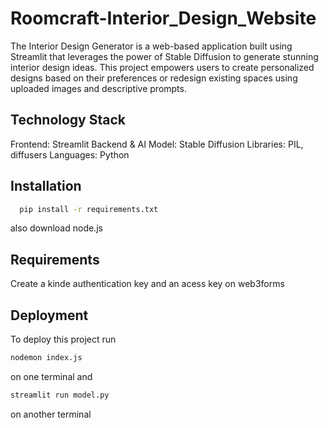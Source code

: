 # Roomcraft-Interior_Design_Website
The Interior Design Generator is a web-based application built using Streamlit that leverages the power of Stable Diffusion to generate stunning interior design ideas. This project empowers users to create personalized designs based on their preferences or redesign existing spaces using uploaded images and descriptive prompts.

## Technology Stack
Frontend: Streamlit
Backend & AI Model: Stable Diffusion
Libraries: PIL, diffusers
Languages: Python

## Installation



```bash
  pip install -r requirements.txt
```
also download node.js 

## Requirements
Create a kinde authentication key and an acess key on web3forms

## Deployment

To deploy this project run
```bash
nodemon index.js
```
on one terminal
and
```bash
streamlit run model.py
```
 on another terminal


